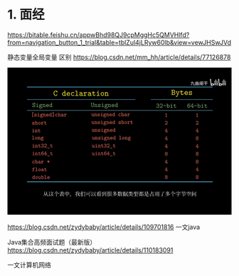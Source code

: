 # 1. 面经



https://bitable.feishu.cn/appwBhd98QJ9cpMggHc5QMVHlfd?from=navigation_button_1_trial&table=tblZul4jLRyw60lb&view=vewJHSwJVd






静态变量全局变量 区别 
https://blog.csdn.net/mm_hh/article/details/77126878


![](_v_images/20210309171448947_14534_1.png)



https://blog.csdn.net/zydybaby/article/details/109701816  一文java

Java集合高频面试题（最新版） https://blog.csdn.net/zydybaby/article/details/110183091






一文计算机网络




















